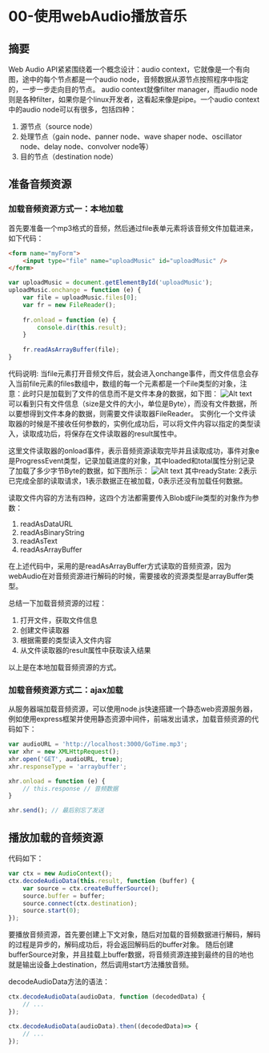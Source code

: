 # 00-使用webAudio播放音乐

## 摘要
Web Audio API紧紧围绕着一个概念设计：audio context，它就像是一个有向图，途中的每个节点都是一个audio node，音频数据从源节点按照程序中指定的，一步一步走向目的节点。
audio context就像filter manager，而audio node则是各种filter，如果你是个linux开发者，这看起来像是pipe。一个audio context中的audio node可以有很多，包括四种：
1. 源节点（source node）
2. 处理节点（gain node、panner node、wave shaper node、oscillator node、delay node、convolver node等）
4. 目的节点（destination node）

## 准备音频资源

### 加载音频资源方式一：本地加载

首先要准备一个mp3格式的音频，然后通过file表单元素将该音频文件加载进来，如下代码：

```html
<form name="myForm">
	<input type="file" name="uploadMusic" id="uploadMusic" />
</form>
```

```javascript
var uploadMusic = document.getElementById('uploadMusic');
uploadMusic.onchange = function (e) {
    var file = uploadMusic.files[0];
    var fr = new FileReader();
    
    fr.onload = function (e) {
        console.dir(this.result);
    }
    
    fr.readAsArrayBuffer(file);
}
```

代码说明: 
当file元素打开音频文件后，就会进入onchange事件，而文件信息会存入当前file元素的files数组中，数组的每一个元素都是一个File类型的对象，注意：此时只是加载到了文件的信息而不是文件本身的数据，如下图：
![Alt text](./20160902000607.jpg)
可以看到只有文件信息（size是文件的大小，单位是Byte），而没有文件数据，所以要想得到文件本身的数据，则需要文件读取器FileReader。
实例化一个文件读取器的时候是不接收任何参数的，实例化成功后，可以将文件内容以指定的类型读入，读取成功后，将保存在文件读取器的result属性中。

这里文件读取器的onload事件，表示音频资源读取完毕并且读取成功，事件对象e是ProgressEvent类型，记录加载进度的对象，其中loaded和total属性分别记录了加载了多少字节Byte的数据，如下图所示：
![Alt text](./20160902002708.jpg)
其中readyState: 2表示已完成全部的读取请求，1表示数据正在被加载，0表示还没有加载任何数据。

读取文件内容的方法有四种，这四个方法都需要传入Blob或File类型的对象作为参数：
1. readAsDataURL
2. readAsBinaryString
3. readAsText
4. readAsArrayBuffer

在上述代码中，采用的是readAsArrayBuffer方式读取的音频资源，因为webAudio在对音频资源进行解码的时候，需要接收的资源类型是arrayBuffer类型。

总结一下加载音频资源的过程：
1. 打开文件，获取文件信息
2. 创建文件读取器
3. 根据需要的类型读入文件内容
4. 从文件读取器的result属性中获取读入结果

以上是在本地加载音频资源的方式。

### 加载音频资源方式二：ajax加载

从服务器端加载音频资源，可以使用node.js快速搭建一个静态web资源服务器，例如使用express框架并使用静态资源中间件，前端发出请求，加载音频资源的代码如下：

```javascript
var audioURL = 'http://localhost:3000/GoTime.mp3';
var xhr = new XMLHttpRequest();
xhr.open('GET', audioURL, true);
xhr.responseType = 'arraybuffer';

xhr.onload = function (e) {
    // this.response // 音频数据
}

xhr.send(); // 最后别忘了发送
```

## 播放加载的音频资源

代码如下：

```javascript
var ctx = new AudioContext();
ctx.decodeAudioData(this.result, function (buffer) {
    var source = ctx.createBufferSource();
    source.buffer = buffer;
    source.connect(ctx.destination);
    source.start(0);
});
```

要播放音频资源，首先要创建上下文对象，随后对加载的音频数据进行解码，解码的过程是异步的，解码成功后，将会返回解码后的buffer对象。
随后创建bufferSource对象，并且挂载上buffer数据，将音频资源连接到最终的目的地也就是输出设备上destination，然后调用start方法播放音频。

decodeAudioData方法的语法：

```javascript
ctx.decodeAudioData(audioData, function (decodedData) {
    // ...
});

ctx.decodeAudioData(audioData).then((decodedData)=> {
    // ...
});
```